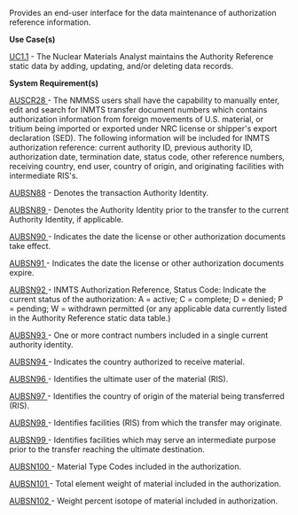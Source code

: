 Provides an end-user interface for the data maintenance of authorization reference information.

**Use Case(s)**

<a href="https://dev.azure.com/Link-Technologies/NMMSS%20Requirements/_workitems/edit/10/" target="_blank">UC1.1</a> - The Nuclear Materials Analyst maintains the Authority Reference static data by adding, updating, and/or deleting data records.

**System Requirement(s)**

<a href="https://dev.azure.com/Link-Technologies/NMMSS%20Requirements/_workitems/edit/373/" target="_blank">AUSCR28 </a> - The NMMSS users shall have the capability to manually enter, edit and search for INMTS transfer document numbers which contains authorization information from foreign movements of U.S. material, or tritium being imported or exported under NRC license or shipper's export declaration (SED). The following information will be included for INMTS authorization reference: current authority ID, previous authority ID, authorization date, termination date, status code, other reference numbers, receiving country, end user, country of origin, and originating facilities with intermediate RIS's.

<a href="https://dev.azure.com/Link-Technologies/NMMSS%20Requirements/_workitems/edit/374/" target="_blank">AUBSN88</a> - Denotes the transaction Authority Identity.

<a href="https://dev.azure.com/Link-Technologies/NMMSS%20Requirements/_workitems/edit/375/" target="_blank">AUBSN89 </a> - Denotes the Authority Identity prior to the transfer to the current Authority Identity, if applicable.

<a href="https://dev.azure.com/Link-Technologies/NMMSS%20Requirements/_workitems/edit/376/" target="_blank">AUBSN90 </a> - Indicates the date the license or other authorization documents take effect.

<a href="https://dev.azure.com/Link-Technologies/NMMSS%20Requirements/_workitems/edit/377/" target="_blank">AUBSN91 </a> - Indicates the date the license or other authorization documents expire.

<a href="https://dev.azure.com/Link-Technologies/NMMSS%20Requirements/_workitems/edit/378/" target="_blank">AUBSN92 </a> - INMTS Authorization Reference, Status Code: Indicate the current status of the authorization: A = active; C = complete; D = denied; P = pending; W = withdrawn permitted (or any applicable data currently listed in the Authority Reference static data table.)

<a href="https://dev.azure.com/Link-Technologies/NMMSS%20Requirements/_workitems/edit/379/" target="_blank">AUBSN93 </a> - One or more contract numbers included in a single current authority identity.

<a href="https://dev.azure.com/Link-Technologies/NMMSS%20Requirements/_workitems/edit/380/" target="_blank">AUBSN94 </a> - Indicates the country authorized to receive material.

<a href="https://dev.azure.com/Link-Technologies/NMMSS%20Requirements/_workitems/edit/381/" target="_blank">AUBSN96 </a> - Identifies the ultimate user of the material (RIS).

<a href="https://dev.azure.com/Link-Technologies/NMMSS%20Requirements/_workitems/edit/382/" target="_blank">AUBSN97 </a> - Identifies the country of origin of the material being transferred (RIS).

<a href="https://dev.azure.com/Link-Technologies/NMMSS%20Requirements/_workitems/edit/383/" target="_blank">AUBSN98 </a> - Identifies facilities (RIS) from which the transfer may originate.

<a href="https://dev.azure.com/Link-Technologies/NMMSS%20Requirements/_workitems/edit/384/" target="_blank">AUBSN99 </a> - Identifies facilities which may serve an intermediate purpose prior to the transfer reaching the ultimate destination.

<a href="https://dev.azure.com/Link-Technologies/NMMSS%20Requirements/_workitems/edit/385/" target="_blank">AUBSN100 </a> - Material Type Codes included in the authorization.

<a href="https://dev.azure.com/Link-Technologies/NMMSS%20Requirements/_workitems/edit/386/" target="_blank">AUBSN101 </a> -  Total element weight of material included in the authorization.

<a href="https://dev.azure.com/Link-Technologies/NMMSS%20Requirements/_workitems/edit/387/" target="_blank">AUBSN102 </a> - Weight percent isotope of material included in authorization.

